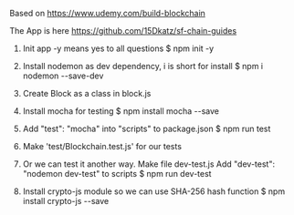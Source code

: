 Based on https://www.udemy.com/build-blockchain

The App is here https://github.com/15Dkatz/sf-chain-guides

1. Init app -y means yes to all questions
    $ npm init -y

2. Install nodemon as dev dependency, i is short for install
    $ npm i nodemon --save-dev

3. Create Block as a class in block.js

4. Install mocha for testing
    $ npm install mocha --save 

7. Add "test": "mocha" into "scripts" to package.json 
    $ npm run test     

8. Make 'test/Blockchain.test.js' for our tests

9. Or we can test it another way. Make file dev-test.js
   Add "dev-test": "nodemon dev-test" to scripts
   $ npm run dev-test

10. Install crypto-js module so we can use SHA-256 hash function
   $ npm install crypto-js --save
